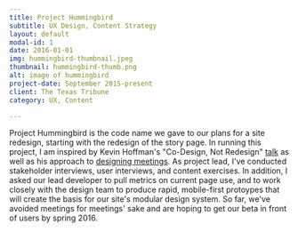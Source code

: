 ```yaml
---
title: Project Hummingbird
subtitle: UX Design, Content Strategy
layout: default
modal-id: 1
date: 2016-01-01
img: hummingbird-thumbnail.jpeg
thumbnail: hummingbird-thumb.png
alt: image of hummingbird
project-date: September 2015-present
client: The Texas Tribune
category: UX, Content

---
```


Project Hummingbird is the code name we gave to our plans for a site redesign, starting with the redesign of the story page. In running this project, I am inspired by Kevin Hoffman's "Co-Design, Not Redesign" [talk](https://vimeo.com/131476603) as well as his approach to  [designing meetings](https://www.uie.com/brainsparks/2012/12/14/kevin-hoffman-designing-stellar-meetings/). As project lead, I've conducted stakeholder interviews, user interviews, and content exercises. In addition, I asked our lead developer to pull metrics on current page use, and to work closely with the design team to produce rapid, mobile-first protoypes that will create the basis for our site's modular design system. So far, we've avoided meetings for meetings' sake and are hoping to get our beta in front of users by spring 2016.
